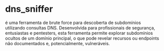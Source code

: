 # dns_sniffer
é uma ferramenta de brute force para descoberta de subdomínios utilizando consultas DNS. Desenvolvida para profissionais de segurança, entusiastas e pentesters, esta ferramenta permite explorar subdomínios ocultos de um domínio principal, o que pode revelar recursos ou endpoints não documentados e, potencialmente, vulneráveis.

